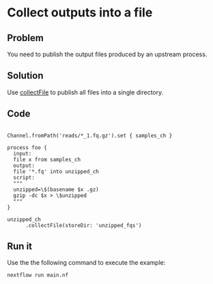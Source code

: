 # Collect outputs into a file

## Problem

You need to publish the output files produced by an upstream process.

## Solution

Use [collectFile](https://www.nextflow.io/docs/latest/operator.html#collectfile)
to publish all files into a single directory.

## Code

```nextflow

Channel.fromPath('reads/*_1.fq.gz').set { samples_ch }

process foo {
  input:
  file x from samples_ch
  output:
  file '*.fq' into unzipped_ch
  script:
  """
  unzipped=\$(basename $x .gz)
  gzip -dc $x > \$unzipped
  """
}

unzipped_ch
      .collectFile(storeDir: 'unzipped_fqs')
```

## Run it

Use the the following command to execute the example:

    nextflow run main.nf

